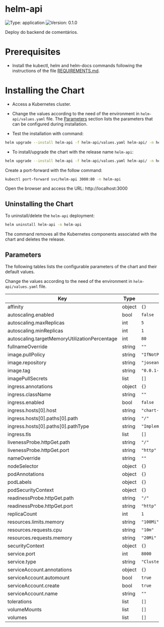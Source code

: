 # helm-api

![Type: application](https://img.shields.io/badge/Type-application-informational?style=flat-square)  ![Version: 0.1.0](https://img.shields.io/badge/Version-0.1.0-informational?style=flat-square)

Deploy do backend de comentários.

# Prerequisites

* Install the kubectl, helm and helm-docs commands following the instructions of the file [REQUIREMENTS.md](../REQUIREMENTS.md).

# Installing the Chart

* Access a Kubernetes cluster.

* Change the values according to the need of the environment in ``helm-api/values.yaml`` file. The [Parameters](#parameters) section lists the parameters that can be configured during installation.

* Test the installation with command:

```bash
helm upgrade --install helm-api -f helm-api/values.yaml helm-api/ -n helm-api --create-namespace --dry-run
```

* To install/upgrade the chart with the release name `helm-api`:

```bash
helm upgrade --install helm-api -f helm-api/values.yaml helm-api/ -n helm-api --create-namespace
```

Create a port-forward with the follow command:

```bash
kubectl port-forward svc/helm-api 3000:80 -n helm-api
```

Open the browser and access the URL: http://localhost:3000

## Uninstalling the Chart

To uninstall/delete the `helm-api` deployment:

```bash
helm uninstall helm-api -n helm-api
```

The command removes all the Kubernetes components associated with the chart and deletes the release.

## Parameters

The following tables lists the configurable parameters of the chart and their default values.

Change the values according to the need of the environment in ``helm-api/values.yaml`` file.

| Key | Type | Default | Description |
|-----|------|---------|-------------|
| affinity | object | `{}` |  |
| autoscaling.enabled | bool | `false` |  |
| autoscaling.maxReplicas | int | `5` |  |
| autoscaling.minReplicas | int | `1` |  |
| autoscaling.targetMemoryUtilizationPercentage | int | `80` |  |
| fullnameOverride | string | `""` |  |
| image.pullPolicy | string | `"IfNotPresent"` |  |
| image.repository | string | `"joseantonionmfilho/api"` |  |
| image.tag | string | `"0.0.1-SNAPSHOT"` |  |
| imagePullSecrets | list | `[]` |  |
| ingress.annotations | object | `{}` |  |
| ingress.className | string | `""` |  |
| ingress.enabled | bool | `false` |  |
| ingress.hosts[0].host | string | `"chart-example.local"` |  |
| ingress.hosts[0].paths[0].path | string | `"/"` |  |
| ingress.hosts[0].paths[0].pathType | string | `"ImplementationSpecific"` |  |
| ingress.tls | list | `[]` |  |
| livenessProbe.httpGet.path | string | `"/"` |  |
| livenessProbe.httpGet.port | string | `"http"` |  |
| nameOverride | string | `""` |  |
| nodeSelector | object | `{}` |  |
| podAnnotations | object | `{}` |  |
| podLabels | object | `{}` |  |
| podSecurityContext | object | `{}` |  |
| readinessProbe.httpGet.path | string | `"/"` |  |
| readinessProbe.httpGet.port | string | `"http"` |  |
| replicaCount | int | `1` |  |
| resources.limits.memory | string | `"100Mi"` |  |
| resources.requests.cpu | string | `"10m"` |  |
| resources.requests.memory | string | `"20Mi"` |  |
| securityContext | object | `{}` |  |
| service.port | int | `8000` |  |
| service.type | string | `"ClusterIP"` |  |
| serviceAccount.annotations | object | `{}` |  |
| serviceAccount.automount | bool | `true` |  |
| serviceAccount.create | bool | `true` |  |
| serviceAccount.name | string | `""` |  |
| tolerations | list | `[]` |  |
| volumeMounts | list | `[]` |  |
| volumes | list | `[]` |  |
